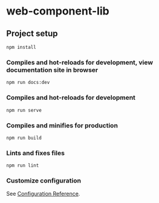 # web-component-lib

## Project setup
```
npm install
```

### Compiles and hot-reloads for development, view documentation site in browser
```
npm run docs:dev
```

### Compiles and hot-reloads for development
```
npm run serve
```

### Compiles and minifies for production
```
npm run build
```

### Lints and fixes files
```
npm run lint
```

### Customize configuration
See [Configuration Reference](https://cli.vuejs.org/config/).

